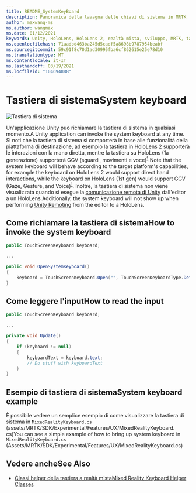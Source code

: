 ```yaml
---
title: README_SystemKeyBoard
description: Panoramica della lavagna delle chiavi di sistema in MRTK
author: maxwang-ms
ms.author: wangmax
ms.date: 01/12/2021
keywords: Unity, HoloLens, HoloLens 2, realtà mista, sviluppo, MRTK, tastiera di sistema,
ms.openlocfilehash: 71aadbd463ba245d5cadf5a8698b9787954beabf
ms.sourcegitcommit: 59c91f8c70d1ad30995fba6cf862615e25e78d10
ms.translationtype: MT
ms.contentlocale: it-IT
ms.lasthandoff: 03/19/2021
ms.locfileid: "104694888"
---
```

# <a name="system-keyboard"></a><span data-ttu-id="eadfb-104">Tastiera di sistema</span><span class="sxs-lookup"><span data-stu-id="eadfb-104">System keyboard</span></span>

![Tastiera di sistema](Images/SystemKeyboard/MRTK_SystemKeyboard_Main.png)

<span data-ttu-id="eadfb-106">Un'applicazione Unity può richiamare la tastiera di sistema in qualsiasi momento.</span><span class="sxs-lookup"><span data-stu-id="eadfb-106">A Unity application can invoke the system keyboard at any time.</span></span> <span data-ttu-id="eadfb-107">Si noti che la tastiera di sistema si comporterà in base alle funzionalità della piattaforma di destinazione, ad esempio la tastiera in HoloLens 2 supporterà le interazioni con la mano diretta, mentre la tastiera su HoloLens (1a generazione) supporterà GGV (sguardi, movimenti e voce)<sup>[1](https://docs.microsoft.com/windows/mixed-reality/gaze)</sup>.</span><span class="sxs-lookup"><span data-stu-id="eadfb-107">Note that the system keyboard will behave according to the target platform's capabilities, for example the keyboard on HoloLens 2 would support direct hand interactions, while the keyboard on HoloLens (1st gen) would support GGV (Gaze, Gesture, and Voice)<sup>[1](https://docs.microsoft.com/windows/mixed-reality/gaze)</sup>.</span></span> <span data-ttu-id="eadfb-108">Inoltre, la tastiera di sistema non viene visualizzata quando si esegue la [comunicazione remota di Unity](Tools/HolographicRemoting.md) dall'editor a un HoloLens.</span><span class="sxs-lookup"><span data-stu-id="eadfb-108">Additionally, the system keyboard will not show up when performing [Unity Remoting](Tools/HolographicRemoting.md) from the editor to a HoloLens.</span></span>

## <a name="how-to-invoke-the-system-keyboard"></a><span data-ttu-id="eadfb-109">Come richiamare la tastiera di sistema</span><span class="sxs-lookup"><span data-stu-id="eadfb-109">How to invoke the system keyboard</span></span>

```c#
public TouchScreenKeyboard keyboard;

...

public void OpenSystemKeyboard()
{
    keyboard = TouchScreenKeyboard.Open("", TouchScreenKeyboardType.Default, false, false, false, false);
}
```

## <a name="how-to-read-the-input"></a><span data-ttu-id="eadfb-110">Come leggere l'input</span><span class="sxs-lookup"><span data-stu-id="eadfb-110">How to read the input</span></span>

```c#
public TouchScreenKeyboard keyboard;

...

private void Update()
{
    if (keyboard != null)
    {
        keyboardText = keyboard.text;
        // Do stuff with keyboardText
    }
}
```

## <a name="system-keyboard-example"></a><span data-ttu-id="eadfb-111">Esempio di tastiera di sistema</span><span class="sxs-lookup"><span data-stu-id="eadfb-111">System keyboard example</span></span>

<span data-ttu-id="eadfb-112">È possibile vedere un semplice esempio di come visualizzare la tastiera di sistema in `MixedRealityKeyboard.cs` (assets/MRTK/SDK/Experimental/Features/UX/MixedRealityKeyboard. cs)</span><span class="sxs-lookup"><span data-stu-id="eadfb-112">You can see a simple example of how to bring up system keyboard in `MixedRealityKeyboard.cs` (Assets/MRTK/SDK/Experimental/Features/UX/MixedRealityKeyboard.cs)</span></span>

## <a name="see-also"></a><span data-ttu-id="eadfb-113">Vedere anche</span><span class="sxs-lookup"><span data-stu-id="eadfb-113">See Also</span></span>

- [<span data-ttu-id="eadfb-114">Classi helper della tastiera a realtà mista</span><span class="sxs-lookup"><span data-stu-id="eadfb-114">Mixed Reality Keyboard Helper Classes</span></span>](Experimental/MixedRealityKeyboard/README_MixedRealityKeyboard.md)
